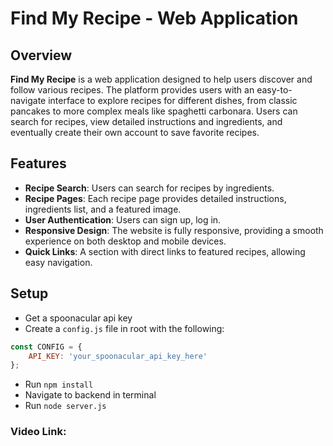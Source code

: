 # Find My Recipe - Web Application

## Overview

**Find My Recipe** is a web application designed to help users discover and follow various recipes. The platform provides users with an easy-to-navigate interface to explore recipes for different dishes, from classic pancakes to more complex meals like spaghetti carbonara. Users can search for recipes, view detailed instructions and ingredients, and eventually create their own account to save favorite recipes.

## Features

- **Recipe Search**: Users can search for recipes by ingredients.
- **Recipe Pages**: Each recipe page provides detailed instructions, ingredients list, and a featured image.
- **User Authentication**: Users can sign up, log in.
- **Responsive Design**: The website is fully responsive, providing a smooth experience on both desktop and mobile devices.
- **Quick Links**: A section with direct links to featured recipes, allowing easy navigation.

## Setup

- Get a spoonacular api key
- Create a `config.js` file in root with the following:

```javascript
const CONFIG = {
    API_KEY: 'your_spoonacular_api_key_here'
};
```
- Run `npm install`
- Navigate to backend in terminal
- Run `node server.js`

### Video Link:
